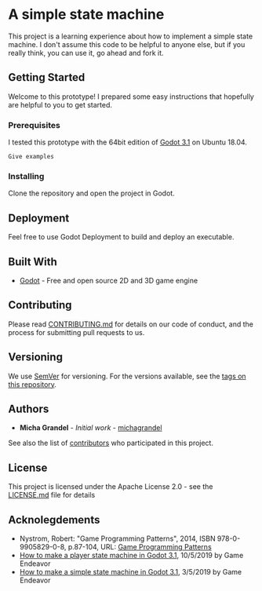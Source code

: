 A simple state machine
======================

This project is a learning experience about how to implement a simple state machine.
I don't assume this code to be helpful to anyone else, but if you really think, you
can use it, go ahead and fork it.

## Getting Started

Welcome to this prototype! I prepared some easy instructions that hopefully are
helpful to you to get started.

### Prerequisites

I tested this prototype with the 64bit edition of [Godot 3.1](https://godotengine.org/) 
on Ubuntu 18.04. 

```
Give examples
```

### Installing

Clone the repository and open the project in Godot.

## Deployment

Feel free to use Godot Deployment to build and deploy an executable.

## Built With

* [Godot](https://godotengine.org/) - Free and open source 2D and 3D game engine

## Contributing

Please read [CONTRIBUTING.md](https://gist.github.com/PurpleBooth/b24679402957c63ec426) for details on our code of conduct, and the process for submitting pull requests to us.

## Versioning

We use [SemVer](http://semver.org/) for versioning. 
For the versions available, see the [tags on this repository](https://github.com/JustForFunGames/GodotStateMachinePrototype/tags). 

## Authors

* **Micha Grandel** - *Initial work* - [michagrandel](https://github.com/michagrandel)

See also the list of [contributors](https://github.com/JustForFunGames/GodotStateMachinePrototype/contributors) who participated in this project.

## License

This project is licensed under the Apache License 2.0 - see the [LICENSE.md](LICENSE.md) file for details

## Acknolegdements

- Nystrom, Robert: "Game Programming Patterns", 2014, ISBN 978-0-9905829-0-8, p.87-104, URL: [Game Programming Patterns](http://gameprogrammingpatterns.com/state.html)
- [How to make a player state machine in Godot 3.1](https://youtu.be/j_pM3CiQwts), 10/5/2019 by Game Endeavor
- [How to make a simple state machine in Godot 3.1](https://youtu.be/BNU8xNRk_oU), 3/5/2019 by Game Endeavor


